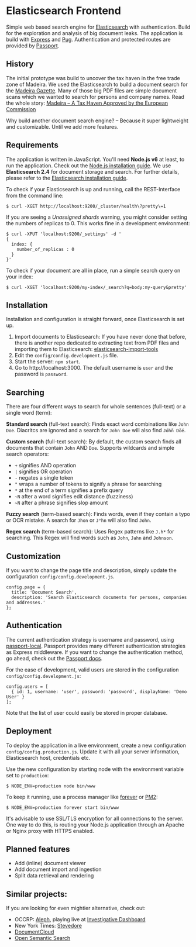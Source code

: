 # Elasticsearch Frontend
Simple web based search engine for [Elasticsearch](https://www.elastic.co/de/products/elasticsearch) with authentication. Build for the exploration and analysis of big document leaks. The application is build with [Express](https://expressjs.com/) and [Pug](https://pugjs.org/). Authentication and protected routes are provided by [Passport](http://passportjs.org/).

## History
The initial prototype was build to uncover the tax haven in the free trade zone of Madeira. We used the Elasticsearch to build a document search for the [Madeira Gazette](www.gov-madeira.pt/joram/). Many of those big PDF files are simple document scans which we wanted to search for persons and company names. Read the whole story: [Madeira – A Tax Haven Approved by the European Commission](http://web.br.de/madeira/english/)

Why build another document search engine? – Because it super lightweight and customizable. Until we add more features.

## Requirements
The application is written in JavaScript. You'll need **Node.js v6** at least, to run the application. Check out the [Node.js installation guide](https://nodejs.org/en/download/package-manager/). We use **Elasticsearch 2.4** for document storage and search. For further details, please refer to the [Elasticsearch installation guide](https://www.elastic.co/guide/en/elasticsearch/reference/2.4/_installation.html).

To check if your Elasticsearch is up and running, call the REST-Interface from the command line:

```
$ curl -XGET http://localhost:9200/_cluster/health\?pretty\=1
```

If you are seeing a _Unassigned shards_ warning, you might consider setting the numbers of replicas to 0. This works fine in a development environment:

```
$ curl -XPUT 'localhost:9200/_settings' -d '         
{                  
  index: {
    number_of_replicas : 0
  }
}'
```

To check if your document are all in place, run a simple search query on your index:

```
$ curl -XGET 'localhost:9200/my-index/_search?q=body:my-query&pretty'
```

## Installation
Installation and configuration is straight forward, once Elasticsearch is set up. 

1. Import documents to Elasticsearch: If you have never done that before, there is another repo dedicated to extracting text from PDF files and importing them to Elasticsearch: [elasticsearch-import-tools](https://github.com/br-data/elasticsearch-import-tools)
2. Edit the `config/config.development.js` file. 
3. Start the server: `npm start`.
4. Go to http://localhost:3000. The default username is `user` and the password is `password`.

## Searching
There are four different ways to search for whole sentences (full-text) or a single word (term):

**Standard search** (full-text search): Finds exact word combinations like `John Doe`. Diacritcs are ignored and a search for `John Doe` will also find `Jóhñ Döé`.

**Custom search** (full-text search): By default, the custom search finds all documents that contain `John` AND `Doe`. Supports wildcards and simple search operators:

- `+` signifies AND operation
- `|` signifies OR operation
- `-` negates a single token
- `"` wraps a number of tokens to signify a phrase for searching
- `*` at the end of a term signifies a prefix query
- `~N` after a word signifies edit distance (fuzziness)
- `~N` after a phrase signifies slop amount

**Fuzzy search** (term-based search): Finds words, even if they contain a typo or OCR mistake. A search for `Jhon` or `J°hn` will also find `John`.

**Regex search** (term-based search): Uses Regex patterns like `J.h*` for searching. This Regex will find words such as `John`, `Jahn` and `Johnson`.

## Customization
If you want to change the page title and description, simply update the configuration `config/config.development.js`.

```
config.page = {
  title: 'Document Search',
  description: 'Search Elasticsearch documents for persons, companies and addresses.'
};
```

## Authentication
The current authentication strategy is username and password, using [passport-local](https://github.com/jaredhanson/passport-local). Passport provides many different authentication strategies as Express middleware. If you want to change the authentication method, go ahead, check out the [Passport docs](http://passportjs.org/).

For the ease of development, valid users are stored in the configuration `config/config.development.js`:

```
config.users = [
  { id: 1, username: 'user', password: 'password', displayName: 'Demo User' }
];
```

Note that the list of user could easily be stored in proper database.

## Deployment
To deploy the application in a live environment, create a new configuration `config/config.production.js`. Update it with all your server information, Elasticsearch host, credentials etc.

Use the new configuration by starting node with the environment variable set to `production`:

```
$ NODE_ENV=production node bin/www
```

To keep it running, use a process manager like [forever](https://github.com/foreverjs/forever) or [PM2](https://github.com/Unitech/pm2):

```
$ NODE_ENV=production forever start bin/www
```

It's advisable to use SSL/TLS encryption for all connections to the server. One way to do this, is routing your Node.js application through an Apache or Nginx proxy with HTTPS enabled.

## Planned features
- Add (inline) document viewer
- Add document import and ingestion
- Split data retrieval and rendering

## Similar projects:
If you are looking for even mightier alternative, check out:
- OCCRP: [Aleph](https://github.com/alephdata/aleph), playing live at [Investigative Dashboard](http://data.occrp.org)
- New York Times: [Stevedore](https://github.com/newsdev/stevedore)
- [DocumentCloud](https://github.com/documentcloud) 
- [Open Semantic Search](https://www.opensemanticsearch.org)
